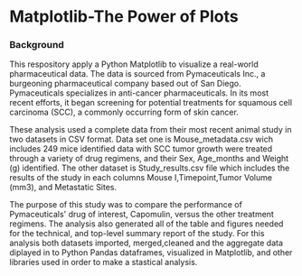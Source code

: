 # Matplotlib-The Power of Plots

### Background 


This respository apply a Python Matplotlib to visualize a real-world pharmaceutical data. The data is sourced from Pymaceuticals Inc., a burgeoning pharmaceutical company based out of San Diego. Pymaceuticals specializes in anti-cancer pharmaceuticals. In its most recent efforts, it began screening for potential treatments for squamous cell carcinoma (SCC), a commonly occurring form of skin cancer.

These analysis used a complete data from their most recent animal study in two datasets in CSV format. Data set one is Mouse_metadata.csv wich includes 249 mice identified data with SCC tumor growth were treated through a variety of drug regimens, and their Sex, Age_months and Weight (g) identified. The other dataset is Study_results.csv file which includes the results of the study in each columns Mouse I,Timepoint,Tumor Volume (mm3), and Metastatic Sites.

The purpose of this study was to compare the performance of Pymaceuticals' drug of interest, Capomulin, versus the other treatment regimens. The analysis also generated all of the table and figures needed for the technical, and top-level summary report of the study. For this analysis both datasets imported, merged,cleaned and the aggregate data diplayed in to Python Pandas dataframes, visualized in Matplotlib, and other libraries used in order to make a stastical analysis.
